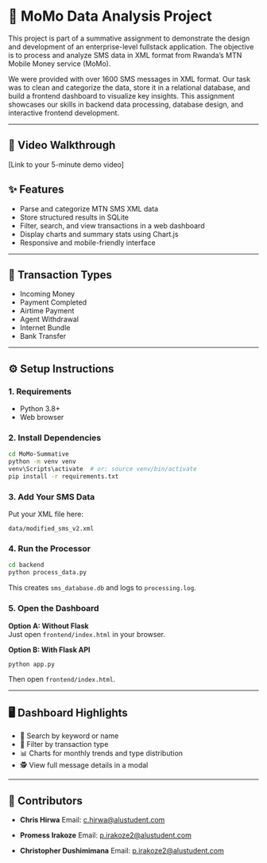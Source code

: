 # 📱 MoMo Data Analysis Project

This project is part of a summative assignment to demonstrate the design and development of an enterprise-level fullstack application. The objective is to process and analyze SMS data in XML format from Rwanda’s MTN Mobile Money service (MoMo).

We were provided with over 1600 SMS messages in XML format. Our task was to clean and categorize the data, store it in a relational database, and build a frontend dashboard to visualize key insights. This assignment showcases our skills in backend data processing, database design, and interactive frontend development.

---

## 🎥 Video Walkthrough
[Link to your 5-minute demo video]

## ✨ Features

- Parse and categorize MTN SMS XML data
- Store structured results in SQLite
- Filter, search, and view transactions in a web dashboard
- Display charts and summary stats using Chart.js
- Responsive and mobile-friendly interface

---

## 🧾 Transaction Types

- Incoming Money  
- Payment Completed  
- Airtime Payment  
- Agent Withdrawal  
- Internet Bundle  
- Bank Transfer  

---

## ⚙️ Setup Instructions

### 1. Requirements

- Python 3.8+
- Web browser

### 2. Install Dependencies

```bash
cd MoMo-Summative
python -m venv venv
venv\Scripts\activate  # or: source venv/bin/activate
pip install -r requirements.txt
```

### 3. Add Your SMS Data

Put your XML file here:

```
data/modified_sms_v2.xml
```

### 4. Run the Processor

```bash
cd backend
python process_data.py
```

This creates `sms_database.db` and logs to `processing.log`.

### 5. Open the Dashboard

**Option A: Without Flask**  
Just open `frontend/index.html` in your browser.

**Option B: With Flask API**  
```bash
python app.py
```

Then open `frontend/index.html`.

---

## 🖥️ Dashboard Highlights

- 🔎 Search by keyword or name  
- 📂 Filter by transaction type  
- 📊 Charts for monthly trends and type distribution  
- 🕵️ View full message details in a modal  

---

## 👥 Contributors

- **Chris Hirwa**
  Email: c.hirwa@alustudent.com 

- **Promess Irakoze**
  Email: p.irakoze2@alustudent.com

- **Christopher Dushimimana**
  Email: p.irakoze2@alustudent.com